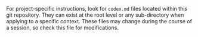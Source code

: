 For project-specific instructions, look for `codex.md` files located within this git repository. They can exist at the root level or any sub-directory when applying to a specific context. These files may change during the course of a session, so check this file for modifications.